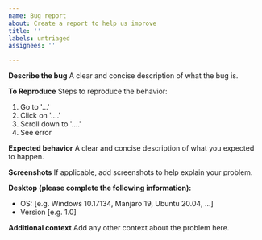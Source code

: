 ```yaml
---
name: Bug report
about: Create a report to help us improve
title: ''
labels: untriaged
assignees: ''

---
```


**Describe the bug**
A clear and concise description of what the bug is.

**To Reproduce**
Steps to reproduce the behavior:
1. Go to '...'
2. Click on '....'
3. Scroll down to '....'
4. See error

**Expected behavior**
A clear and concise description of what you expected to happen.

**Screenshots**
If applicable, add screenshots to help explain your problem.

**Desktop (please complete the following information):**
 - OS: [e.g. Windows 10.17134, Manjaro 19, Ubuntu 20.04, ...]
 - Version [e.g. 1.0]

**Additional context**
Add any other context about the problem here.
